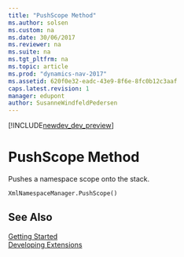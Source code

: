 ```yaml
---
title: "PushScope Method"
ms.author: solsen
ms.custom: na
ms.date: 30/06/2017
ms.reviewer: na
ms.suite: na
ms.tgt_pltfrm: na
ms.topic: article
ms.prod: "dynamics-nav-2017"
ms.assetid: 620f0e32-eadc-43e9-8f6e-8fc0b12c3aaf
caps.latest.revision: 1
manager: edupont
author: SusanneWindfeldPedersen
---
```


[!INCLUDE[newdev_dev_preview](../includes/newdev_dev_preview.md)]

# PushScope Method
Pushes a namespace scope onto the stack.  
```  
XmlNamespaceManager.PushScope()  
```  
## See Also
[Getting Started](../devenv-get-started.md)  
[Developing Extensions](../devenv-dev-overview.md)  
